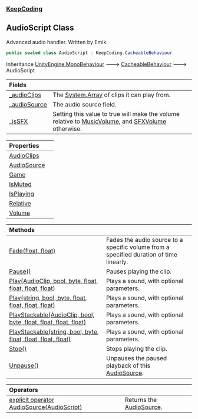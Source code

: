 ### [KeepCoding](KeepCoding.md 'KeepCoding')
## AudioScript Class
Advanced audio handler. Written by Emik.  
```csharp
public sealed class AudioScript : KeepCoding.CacheableBehaviour
```

Inheritance [UnityEngine.MonoBehaviour](https://docs.microsoft.com/en-us/dotnet/api/UnityEngine.MonoBehaviour 'UnityEngine.MonoBehaviour') &#129106; [CacheableBehaviour](KeepCoding_CacheableBehaviour.md 'KeepCoding.CacheableBehaviour') &#129106; AudioScript  

| Fields | |
| :--- | :--- |
| [_audioClips](KeepCoding_AudioScript__audioClips.md 'KeepCoding.AudioScript._audioClips') | The [System.Array](https://docs.microsoft.com/en-us/dotnet/api/System.Array 'System.Array') of clips it can play from.<br/> |
| [_audioSource](KeepCoding_AudioScript__audioSource.md 'KeepCoding.AudioScript._audioSource') | The audio source field.<br/> |
| [_isSFX](KeepCoding_AudioScript__isSFX.md 'KeepCoding.AudioScript._isSFX') | Setting this value to true will make the volume relative to [MusicVolume](KeepCoding_Game_PlayerSettings_MusicVolume.md 'KeepCoding.Game.PlayerSettings.MusicVolume'), and [SFXVolume](KeepCoding_Game_PlayerSettings_SFXVolume.md 'KeepCoding.Game.PlayerSettings.SFXVolume') otherwise.<br/> |

| Properties | |
| :--- | :--- |
| [AudioClips](KeepCoding_AudioScript_AudioClips.md 'KeepCoding.AudioScript.AudioClips') |  |
| [AudioSource](KeepCoding_AudioScript_AudioSource.md 'KeepCoding.AudioScript.AudioSource') |  |
| [Game](KeepCoding_AudioScript_Game.md 'KeepCoding.AudioScript.Game') |  |
| [IsMuted](KeepCoding_AudioScript_IsMuted.md 'KeepCoding.AudioScript.IsMuted') |  |
| [IsPlaying](KeepCoding_AudioScript_IsPlaying.md 'KeepCoding.AudioScript.IsPlaying') |  |
| [Relative](KeepCoding_AudioScript_Relative.md 'KeepCoding.AudioScript.Relative') |  |
| [Volume](KeepCoding_AudioScript_Volume.md 'KeepCoding.AudioScript.Volume') |  |

| Methods | |
| :--- | :--- |
| [Fade(float, float)](KeepCoding_AudioScript_Fade(float_float).md 'KeepCoding.AudioScript.Fade(float, float)') | Fades the audio source to a specific volume from a specified duration of time linearly.<br/> |
| [Pause()](KeepCoding_AudioScript_Pause().md 'KeepCoding.AudioScript.Pause()') | Pauses playing the clip.<br/> |
| [Play(AudioClip, bool, byte, float, float, float, float)](KeepCoding_AudioScript_Play(AudioClip_bool_byte_float_float_float_float).md 'KeepCoding.AudioScript.Play(AudioClip, bool, byte, float, float, float, float)') | Plays a sound, with optional parameters.<br/> |
| [Play(string, bool, byte, float, float, float, float)](KeepCoding_AudioScript_Play(string_bool_byte_float_float_float_float).md 'KeepCoding.AudioScript.Play(string, bool, byte, float, float, float, float)') | Plays a sound, with optional parameters.<br/> |
| [PlayStackable(AudioClip, bool, byte, float, float, float, float)](KeepCoding_AudioScript_PlayStackable(AudioClip_bool_byte_float_float_float_float).md 'KeepCoding.AudioScript.PlayStackable(AudioClip, bool, byte, float, float, float, float)') | Plays a sound, with optional parameters.<br/> |
| [PlayStackable(string, bool, byte, float, float, float, float)](KeepCoding_AudioScript_PlayStackable(string_bool_byte_float_float_float_float).md 'KeepCoding.AudioScript.PlayStackable(string, bool, byte, float, float, float, float)') | Plays a sound, with optional parameters.<br/> |
| [Stop()](KeepCoding_AudioScript_Stop().md 'KeepCoding.AudioScript.Stop()') | Stops playing the clip.<br/> |
| [Unpause()](KeepCoding_AudioScript_Unpause().md 'KeepCoding.AudioScript.Unpause()') | Unpauses the paused playback of this [AudioSource](KeepCoding_AudioScript_AudioSource.md 'KeepCoding.AudioScript.AudioSource').<br/> |

| Operators | |
| :--- | :--- |
| [explicit operator AudioSource(AudioScript)](KeepCoding_AudioScript_op_ExplicitAudioSource(KeepCoding_AudioScript).md 'KeepCoding.AudioScript.op_Explicit AudioSource(KeepCoding.AudioScript)') | Returns the [AudioSource](KeepCoding_AudioScript_AudioSource.md 'KeepCoding.AudioScript.AudioSource').<br/> |

